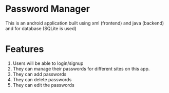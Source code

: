 # Password Manager
This is an android application built using xml (frontend) and java (backend) and for database (SQLite is used)
# Features
1. Users will be able to login/signup
2. They can manage their passwords for different sites on this app.
3. They can add passwords
4. They can delete passwords
5. They can edit the passwords
